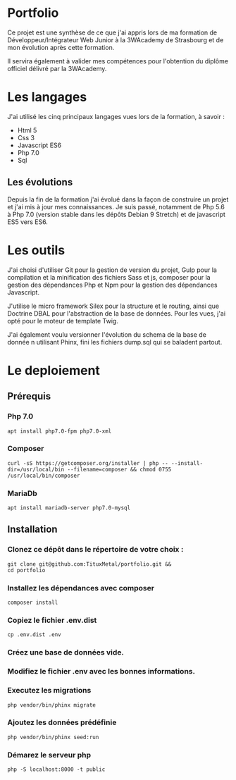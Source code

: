 # Portfolio

Ce projet est une synthèse de ce que j'ai appris lors de ma formation de Développeur/Intégrateur Web Junior à la 3WAcademy de Strasbourg et de mon évolution après cette formation.

Il servira également à valider mes compétences pour l'obtention du diplôme officiel délivré par la 3WAcademy.

# Les langages

J'ai utilisé les cinq principaux langages vues lors de la formation, à savoir :

  + Html 5
  + Css 3
  + Javascript ES6
  + Php 7.0
  + Sql

## Les évolutions

Depuis la fin de la formation j'ai évolué dans la façon de construire un projet et j'ai mis à jour mes connaissances.
Je suis passé, notamment de Php 5.6 à Php 7.0 (version stable dans les dépôts Debian 9 Stretch) et de javascript ES5 vers ES6.

# Les outils

J'ai choisi d'utiliser Git pour la gestion de version du projet, Gulp pour la compilation et la minification des fichiers Sass et js, composer pour la gestion des dépendances Php et Npm pour la gestion des dépendances Javascript.

J'utilise le micro framework Silex pour la structure et le routing, ainsi que Doctrine DBAL pour l'abstraction de la base de données. Pour les vues, j'ai opté pour le moteur de template Twig.

J'ai également voulu versionner l'évolution du schema de la base de donnée n utilisant Phinx, fini les fichiers dump.sql qui se baladent partout.

# Le deploiement

## Prérequis

### Php 7.0
```
apt install php7.0-fpm php7.0-xml
```

### Composer
```
curl -sS https://getcomposer.org/installer | php -- --install-dir=/usr/local/bin --filename=composer && chmod 0755 /usr/local/bin/composer
```

### MariaDb
```
apt install mariadb-server php7.0-mysql
```

## Installation

### Clonez ce dépôt dans le répertoire de votre choix :
```
git clone git@github.com:TituxMetal/portfolio.git &&
cd portfolio
```

### Installez les dépendances avec composer
```
composer install
```

### Copiez le fichier .env.dist
```
cp .env.dist .env
```

### Créez une base de données vide.

### Modifiez le fichier .env avec les bonnes informations.

### Executez les migrations
```
php vendor/bin/phinx migrate
```

### Ajoutez les données prédéfinie
```
php vendor/bin/phinx seed:run
```

### Démarez le serveur php
```
php -S localhost:8000 -t public
```
